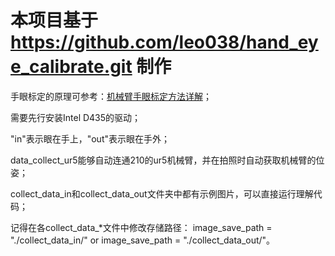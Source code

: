 # 本项目基于 https://github.com/leo038/hand_eye_calibrate.git 制作

手眼标定的原理可参考：[机械臂手眼标定方法详解](https://blog.csdn.net/leo0308/article/details/141498200)；

需要先行安装Intel D435的驱动；

"in"表示眼在手上，"out"表示眼在手外；

data_collect_ur5能够自动连通210的ur5机械臂，并在拍照时自动获取机械臂的位姿；

collect_data_in和collect_data_out文件夹中都有示例图片，可以直接运行理解代码；

记得在各collect_data_*文件中修改存储路径：
image_save_path = "./collect_data_in/" or image_save_path = "./collect_data_out/"。

